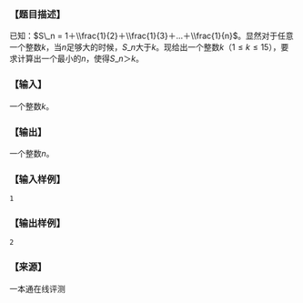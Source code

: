 ### 【题目描述】

已知：$S\_n = 1＋\\frac{1}{2}＋\\frac{1}{3}＋…＋\\frac{1}{n}$。显然对于任意一个整数$k$，当$n$足够大的时候，$S\_n$大于$k$。现给出一个整数$k（1≤k≤15）$，要求计算出一个最小的$n$，使得$S\_n＞k$。

### 【输入】

一个整数$k$。

### 【输出】

一个整数$n$。

### 【输入样例】

```
1
```

### 【输出样例】

```
2                       

```


 ### 【来源】

 一本通在线评测 
